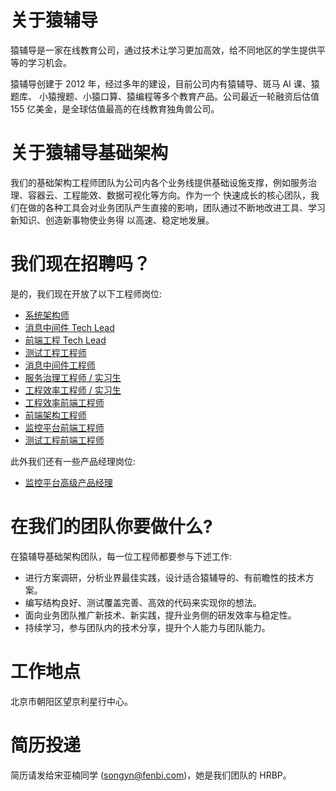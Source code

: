 # 关于猿辅导

猿辅导是一家在线教育公司，通过技术让学习更加高效，给不同地区的学生提供平等的学习机会。

猿辅导创建于 2012 年，经过多年的建设，目前公司内有猿辅导、斑马 AI 课、猿题库、 小猿搜题、小猿口算、猿编程等多个教育产品。公司最近一轮融资后估值 155 亿美金，是全球估值最高的在线教育独角兽公司。

# 关于猿辅导基础架构

我们的基础架构工程师团队为公司内各个业务线提供基础设施支撑，例如服务治理、容器云、工程能效、数据可视化等方向。作为一个
快速成长的核心团队，我们在做的各种工具会对业务团队产生直接的影响，团队通过不断地改进工具、学习新知识、创造新事物使业务得
以高速、稳定地发展。

# 我们现在招聘吗？

是的，我们现在开放了以下工程师岗位:
* [系统架构师](jobs/architect.md)
* [消息中间件 Tech Lead](jobs/tech-lead-message-queue.md)
* [前端工程 Tech Lead](jobs/tech-lead-frontend-engineering.md)
* [测试工程工程师](jobs/engineer-testing.md)
* [消息中间件工程师](jobs/engineer-message-queue.md)
* [服务治理工程师 / 实习生](jobs/engineer-service-governance.md)
* [工程效率工程师 / 实习生](jobs/engineer-engineering.md)
* [工程效率前端工程师](jobs/frontend-engineer-engineering.md)
* [前端架构工程师](jobs/frontend-engineer-architecture.md)
* [监控平台前端工程师](jobs/frontend-engineer-monitoring.md)
* [测试工程前端工程师](jobs/frontend-engineer-testing.md)

此外我们还有一些产品经理岗位:
* [监控平台高级产品经理](jobs/pm-monitoring.md)

# 在我们的团队你要做什么?

在猿辅导基础架构团队，每一位工程师都要参与下述工作:
* 进行方案调研，分析业界最佳实践，设计适合猿辅导的、有前瞻性的技术方案。
* 编写结构良好、测试覆盖完善、高效的代码来实现你的想法。
* 面向业务团队推广新技术、新实践，提升业务侧的研发效率与稳定性。
* 持续学习，参与团队内的技术分享，提升个人能力与团队能力。

# 工作地点

北京市朝阳区望京利星行中心。

# 简历投递

简历请发给宋亚楠同学 (songyn@fenbi.com)，她是我们团队的 HRBP。

